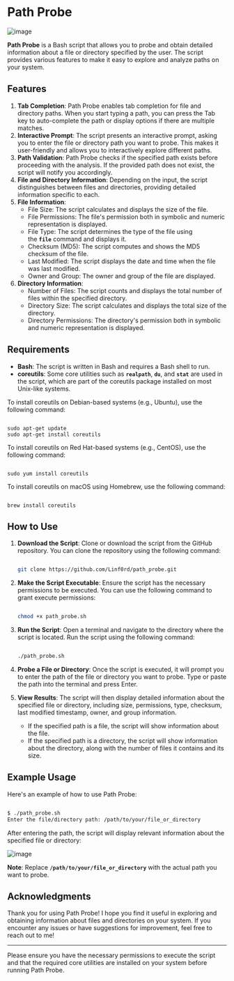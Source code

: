 # **Path Probe**

![image](https://github.com/Linf0rd/path_probe/assets/122806756/7cc27486-20f4-4503-bac6-b2539b4ec6d9)


**Path Probe** is a Bash script that allows you to probe and obtain detailed information about a file or directory specified by the user. The script provides various features to make it easy to explore and analyze paths on your system.

## **Features**

1. **Tab Completion**: Path Probe enables tab completion for file and directory paths. When you start typing a path, you can press the Tab key to auto-complete the path or display options if there are multiple matches.
2. **Interactive Prompt**: The script presents an interactive prompt, asking you to enter the file or directory path you want to probe. This makes it user-friendly and allows you to interactively explore different paths.
3. **Path Validation**: Path Probe checks if the specified path exists before proceeding with the analysis. If the provided path does not exist, the script will notify you accordingly.
4. **File and Directory Information**: Depending on the input, the script distinguishes between files and directories, providing detailed information specific to each.
5. **File Information**:
    - File Size: The script calculates and displays the size of the file.
    - File Permissions: The file's permission both in symbolic and numeric representation is displayed.
    - File Type: The script determines the type of the file using the **`file`** command and displays it.
    - Checksum (MD5): The script computes and shows the MD5 checksum of the file.
    - Last Modified: The script displays the date and time when the file was last modified.
    - Owner and Group: The owner and group of the file are displayed.
6. **Directory Information**:
    - Number of Files: The script counts and displays the total number of files within the specified directory.
    - Directory Size: The script calculates and displays the total size of the directory.
    - Directory Permissions: The directory's permission both in symbolic and numeric representation is displayed.

## **Requirements**

- **Bash**: The script is written in Bash and requires a Bash shell to run.
- **coreutils**: Some core utilities such as **`realpath`**, **`du`**, and **`stat`** are used in the script, which are part of the coreutils package installed on most Unix-like systems.

To install coreutils on Debian-based systems (e.g., Ubuntu), use the following command:

```

sudo apt-get update
sudo apt-get install coreutils

```

To install coreutils on Red Hat-based systems (e.g., CentOS), use the following command:

```

sudo yum install coreutils
```

To install coreutils on macOS using Homebrew, use the following command:

```

brew install coreutils
```

## **How to Use**

1. **Download the Script**: Clone or download the script from the GitHub repository. You can clone the repository using the following command:
    
    ```bash
    
    git clone https://github.com/Linf0rd/path_probe.git
    
    ```
    
2. **Make the Script Executable**: Ensure the script has the necessary permissions to be executed. You can use the following command to grant execute permissions:
    
    ```bash
    
    chmod +x path_probe.sh
    
    ```
    
3. **Run the Script**: Open a terminal and navigate to the directory where the script is located. Run the script using the following command:
    
    ```bash
    
    ./path_probe.sh
    
    ```
    
4. **Probe a File or Directory**: Once the script is executed, it will prompt you to enter the path of the file or directory you want to probe. Type or paste the path into the terminal and press Enter.
5. **View Results**: The script will then display detailed information about the specified file or directory, including size, permissions, type, checksum, last modified timestamp, owner, and group information.
    - If the specified path is a file, the script will show information about the file.
    - If the specified path is a directory, the script will show information about the directory, along with the number of files it contains and its size.

## **Example Usage**

Here's an example of how to use Path Probe:

```bash

$ ./path_probe.sh
Enter the file/directory path: /path/to/your/file_or_directory

```

After entering the path, the script will display relevant information about the specified file or directory:


![image](https://github.com/Linf0rd/path_probe/assets/122806756/76d711ef-cd2d-441f-8526-b1177a316b08)


**Note**: Replace **`/path/to/your/file_or_directory`** with the actual path you want to probe.

## **Acknowledgments**

Thank you for using Path Probe! I hope you find it useful in exploring and obtaining information about files and directories on your system. If you encounter any issues or have suggestions for improvement, feel free to reach out to me!

---

Please ensure you have the necessary permissions to execute the script and that the required core utilities are installed on your system before running Path Probe.
